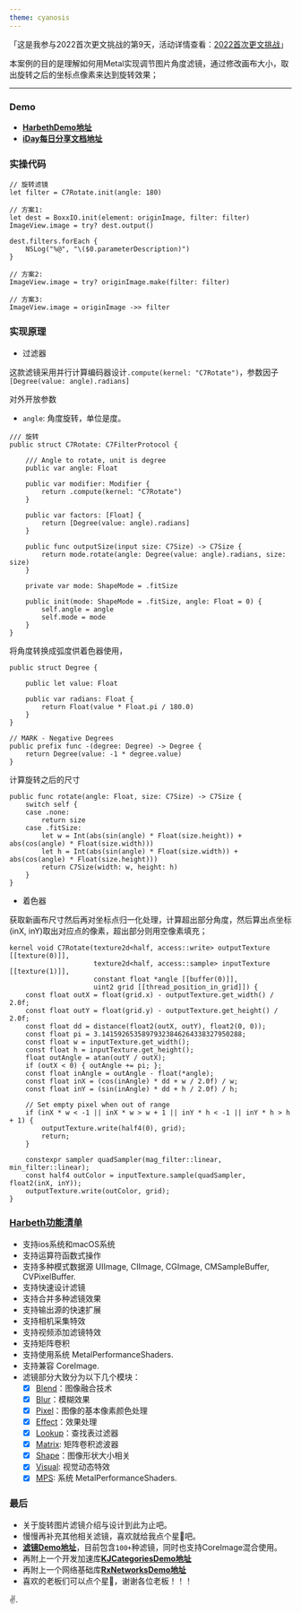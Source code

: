 ```yaml
---
theme: cyanosis
---
```

「这是我参与2022首次更文挑战的第9天，活动详情查看：[2022首次更文挑战](https://juejin.cn/post/7162096952883019783?utm_source=push&utm_medium=web&utm_campaign=jinshijihua02)」

本案例的目的是理解如何用Metal实现调节图片角度滤镜，通过修改画布大小，取出旋转之后的坐标点像素来达到旋转效果；

---

### Demo

- [**HarbethDemo地址**](https://github.com/yangKJ/Harbeth)
- [**iDay每日分享文档地址**](https://github.com/yangKJ/iDay)

### 实操代码

```
// 旋转滤镜
let filter = C7Rotate.init(angle: 180)

// 方案1:
let dest = BoxxIO.init(element: originImage, filter: filter)
ImageView.image = try? dest.output()

dest.filters.forEach {
    NSLog("%@", "\($0.parameterDescription)")
}

// 方案2:
ImageView.image = try? originImage.make(filter: filter)

// 方案3:
ImageView.image = originImage ->> filter
```

### 实现原理

- 过滤器

这款滤镜采用并行计算编码器设计`.compute(kernel: "C7Rotate")`，参数因子`[Degree(value: angle).radians]`

对外开放参数
- `angle`: 角度旋转，单位是度。

```
/// 旋转
public struct C7Rotate: C7FilterProtocol {
    
    /// Angle to rotate, unit is degree
    public var angle: Float
    
    public var modifier: Modifier {
        return .compute(kernel: "C7Rotate")
    }
    
    public var factors: [Float] {
        return [Degree(value: angle).radians]
    }
    
    public func outputSize(input size: C7Size) -> C7Size {
        return mode.rotate(angle: Degree(value: angle).radians, size: size)
    }
    
    private var mode: ShapeMode = .fitSize
    
    public init(mode: ShapeMode = .fitSize, angle: Float = 0) {
        self.angle = angle
        self.mode = mode
    }
}
```

将角度转换成弧度供着色器使用，

```
public struct Degree {
    
    public let value: Float
    
    public var radians: Float {
        return Float(value * Float.pi / 180.0)
    }
}

// MARK - Negative Degrees
public prefix func -(degree: Degree) -> Degree {
    return Degree(value: -1 * degree.value)
}
```

计算旋转之后的尺寸

```
public func rotate(angle: Float, size: C7Size) -> C7Size {
    switch self {
    case .none:
        return size
    case .fitSize:
        let w = Int(abs(sin(angle) * Float(size.height)) + abs(cos(angle) * Float(size.width)))
        let h = Int(abs(sin(angle) * Float(size.width)) + abs(cos(angle) * Float(size.height)))
        return C7Size(width: w, height: h)
    }
}
```

- 着色器

获取新画布尺寸然后再对坐标点归一化处理，计算超出部分角度，然后算出点坐标(inX, inY)取出对应点的像素，超出部分则用空像素填充；

```
kernel void C7Rotate(texture2d<half, access::write> outputTexture [[texture(0)]],
                     texture2d<half, access::sample> inputTexture [[texture(1)]],
                     constant float *angle [[buffer(0)]],
                     uint2 grid [[thread_position_in_grid]]) {
    const float outX = float(grid.x) - outputTexture.get_width() / 2.0f;
    const float outY = float(grid.y) - outputTexture.get_height() / 2.0f;
    const float dd = distance(float2(outX, outY), float2(0, 0));
    const float pi = 3.14159265358979323846264338327950288;
    const float w = inputTexture.get_width();
    const float h = inputTexture.get_height();
    float outAngle = atan(outY / outX);
    if (outX < 0) { outAngle += pi; };
    const float inAngle = outAngle - float(*angle);
    const float inX = (cos(inAngle) * dd + w / 2.0f) / w;
    const float inY = (sin(inAngle) * dd + h / 2.0f) / h;
    
    // Set empty pixel when out of range
    if (inX * w < -1 || inX * w > w + 1 || inY * h < -1 || inY * h > h + 1) {
        outputTexture.write(half4(0), grid);
        return;
    }
    
    constexpr sampler quadSampler(mag_filter::linear, min_filter::linear);
    const half4 outColor = inputTexture.sample(quadSampler, float2(inX, inY));
    outputTexture.write(outColor, grid);
}
```

### [Harbeth功能清单](https://github.com/yangKJ/Harbeth)

- 支持ios系统和macOS系统
- 支持运算符函数式操作
- 支持多种模式数据源 UIImage, CIImage, CGImage, CMSampleBuffer, CVPixelBuffer.
- 支持快速设计滤镜
- 支持合并多种滤镜效果
- 支持输出源的快速扩展
- 支持相机采集特效
- 支持视频添加滤镜特效
- 支持矩阵卷积
- 支持使用系统 MetalPerformanceShaders.
- 支持兼容 CoreImage.
- 滤镜部分大致分为以下几个模块：
   - [x] [Blend](https://github.com/yangKJ/Harbeth/tree/master/Sources/Compute/Blend)：图像融合技术
   - [x] [Blur](https://github.com/yangKJ/Harbeth/tree/master/Sources/Compute/Blur)：模糊效果
   - [x] [Pixel](https://github.com/yangKJ/Harbeth/tree/master/Sources/Compute/ColorProcess)：图像的基本像素颜色处理
   - [x] [Effect](https://github.com/yangKJ/Harbeth/tree/master/Sources/Compute/Effect)：效果处理
   - [x] [Lookup](https://github.com/yangKJ/Harbeth/tree/master/Sources/Compute/Lookup)：查找表过滤器
   - [x] [Matrix](https://github.com/yangKJ/Harbeth/tree/master/Sources/Compute/Matrix): 矩阵卷积滤波器
   - [x] [Shape](https://github.com/yangKJ/Harbeth/tree/master/Sources/Compute/Shape)：图像形状大小相关
   - [x] [Visual](https://github.com/yangKJ/Harbeth/tree/master/Sources/Compute/Visual): 视觉动态特效
   - [x] [MPS](https://github.com/yangKJ/Harbeth/tree/master/Sources/Compute/MPS): 系统 MetalPerformanceShaders.

### 最后

- 关于旋转图片滤镜介绍与设计到此为止吧。
- 慢慢再补充其他相关滤镜，喜欢就给我点个星🌟吧。
- [**滤镜Demo地址**](https://github.com/yangKJ/Harbeth)，目前包含`100+`种滤镜，同时也支持CoreImage混合使用。
- 再附上一个开发加速库[**KJCategoriesDemo地址**](https://github.com/yangKJ/KJCategories)
- 再附上一个网络基础库[**RxNetworksDemo地址**](https://github.com/yangKJ/RxNetworks)
- 喜欢的老板们可以点个星🌟，谢谢各位老板！！！

✌️.

